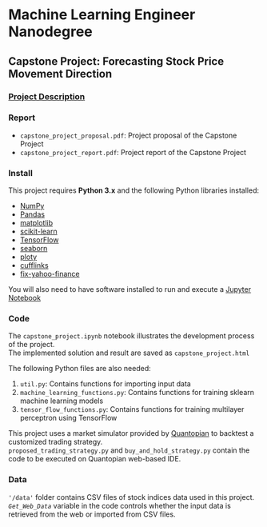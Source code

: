 
# Machine Learning Engineer Nanodegree
## Capstone Project: Forecasting Stock Price Movement Direction

### [Project Description](./project_description.md)

### Report
* `capstone_project_proposal.pdf`: Project proposal of the Capstone Project  
* `capstone_project_report.pdf`: Project report of the Capstone Project   

### Install

This project requires **Python 3.x** and the following Python libraries installed:

- [NumPy](http://www.numpy.org/)
- [Pandas](http://pandas.pydata.org)
- [matplotlib](http://matplotlib.org/)
- [scikit-learn](http://scikit-learn.org/stable/)
- [TensorFlow](https://www.tensorflow.org/)
- [seaborn](https://seaborn.pydata.org/)
- [ploty](https://plot.ly/python/getting-started/)
- [cufflinks](https://plot.ly/ipython-notebooks/cufflinks/)
- [fix-yahoo-finance](https://pypi.python.org/pypi/fix-yahoo-finance)

You will also need to have software installed to run and execute a [Jupyter Notebook](http://ipython.org/notebook.html)


### Code

The `capstone_project.ipynb` notebook illustrates the development process of the project.   
The implemented solution and result are saved as `capstone_project.html`

The following Python files are also needed:  
1) `util.py`: Contains functions for importing input data  
2) `machine_learning_functions.py`: Contains functions for training sklearn machine learning models  
2) `tensor_flow_functions.py`: Contains functions for training multilayer perceptron using TensorFlow   

This project uses a market simulator provided by [Quantopian](https://www.quantopian.com) to backtest a customized trading strategy.  
`proposed_trading_strategy.py` and `buy_and_hold_strategy.py` contain the code to be executed on Quantopian web-based IDE.

### Data

`'/data'` folder contains CSV files of stock indices data used in this project.  
*`Get_Web_Data`* variable in the code controls whether the input data is retrieved from the web or imported from CSV files.  
